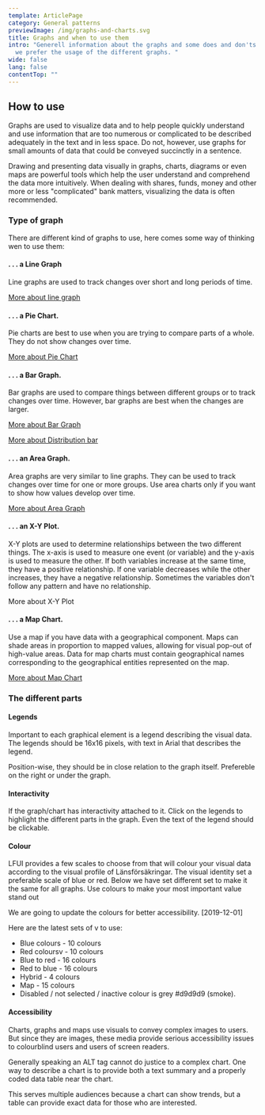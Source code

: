 ```yaml
---
template: ArticlePage
category: General patterns
previewImage: /img/graphs-and-charts.svg
title: Graphs and when to use them
intro: "Generell information about the graphs and some does and don'ts and when
  we prefer the usage of the different graphs. "
wide: false
lang: false
contentTop: ""
---
```

## How to use

Graphs are used to visualize data and to help people quickly understand and use information that are too numerous or complicated to be described adequately in the text and in less space. Do not, however, use graphs for small amounts of data that could be conveyed succinctly in a sentence.

Drawing and presenting data visually in graphs, charts, diagrams or even maps are powerful tools which help the user understand and comprehend the data more intuitively. When dealing with shares, funds, money and other more or less "complicated" bank matters, visualizing the data is often recommended.

### Type of graph

There are different kind of graphs to use, here comes some way of thinking wen to use them:

#### . . . a Line Graph

Line graphs are used to track changes over short and long periods of time. 

[More about line graph](/components/web/data-visualization/line-graph)

#### . . . a Pie Chart.

Pie charts are best to use when you are trying to compare parts of a whole. They do not show changes over time.

[More about Pie Chart](/components/web/data-visualization/piechart)

#### . . . a Bar Graph.

Bar graphs are used to compare things between different groups or to track changes over time. However, bar graphs are best when the changes are larger.

[More about Bar Graph](/components/web/data-visualization/bar-graph)

[More about Distribution bar](/components/web/data-visualization/distribution-bar)

#### . . . an Area Graph.

Area graphs are very similar to line graphs. They can be used to track changes over time for one or more groups. Use area charts only if you want to show how values develop over time.

[More about Area Graph](/data-visualization/area-graph)

#### . . . an X-Y Plot.

X-Y plots are used to determine relationships between the two different things. The x-axis is used to measure one event (or variable) and the y-axis is used to measure the other. If both variables increase at the same time, they have a positive relationship. If one variable decreases while the other increases, they have a negative relationship. Sometimes the variables don't follow any pattern and have no relationship.

More about X-Y Plot

#### . . . a Map Chart.

Use a map if you have data with a geographical component. Maps can shade areas in proportion to mapped values, allowing for visual pop-out of high-value areas. Data for map charts must contain geographical names corresponding to the geographical entities represented on the map. 

[More about Map Chart](/components/web/data-visualization/map)

### The different parts

#### Legends

Important to each graphical element is a legend describing the visual data. The legends should be 16x16 pixels, with text in Arial that describes the legend.

Position-wise, they should be in close relation to the graph itself. Prefereble on the right or under the graph.

#### Interactivity

If the graph/chart has interactivity attached to it. Click on the legends to highlight the different parts in the graph. Even the text of the legend should be clickable.

#### Colour

LFUI provides a few scales to choose from that will colour your visual data according to the visual profile of Länsförsäkringar. The visual identity set a preferable scale of blue or red. Below we have set different set to make it the same for all graphs. Use colours to make your most important value stand out

We are going to update the colours for better accessibility. \[2019-12-01]

Here are the latest sets of v to use:

* Blue colours - 10 colours
* Red coloursv - 10 colours
* Blue to red - 16 colours
* Red to blue - 16 colours
* Hybrid - 4 colours
* Map - 15 colours
* Disabled / not selected / inactive colour is grey #d9d9d9 (smoke).

#### Accessibility

Charts, graphs and maps use visuals to convey complex images to users. But since they are images, these media provide serious accessibility issues to colourblind users and users of screen readers. 

Generally speaking an ALT tag cannot do justice to a complex chart. One way to describe a chart is to provide both a text summary and a properly coded data table near the chart.

This serves multiple audiences because a chart can show trends, but a table can provide exact data for those who are interested.
